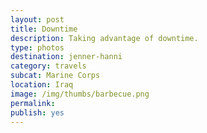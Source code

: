 ```yaml
---
layout: post
title: Downtime
description: Taking advantage of downtime.
type: photos
destination: jenner-hanni
category: travels
subcat: Marine Corps
location: Iraq
image: /img/thumbs/barbecue.png
permalink: 
publish: yes
---
```

<p><a href="https://jenner.smugmug.com/Marine-Corps/Al-Asad-Barbecue/i-jsHLJc7/0/M/00069-M.jpg">
<img src="https://jenner.smugmug.com/Marine-Corps/Al-Asad-Barbecue/i-jsHLJc7/0/M/00069-Ti.jpg" alt=""></a></p>

<p><a href="https://jenner.smugmug.com/Marine-Corps/Al-Asad-Barbecue/i-dVJHbBg/0/M/avisupp-M.jpg">
<img src="https://jenner.smugmug.com/Marine-Corps/Al-Asad-Barbecue/i-dVJHbBg/0/M/avisupp-Ti.jpg" alt=""></a></p>

<p><a href="https://jenner.smugmug.com/Marine-Corps/Al-Asad-Barbecue/i-D7bgTcr/0/M/helosinbound-M.jpg">
<img src="https://jenner.smugmug.com/Marine-Corps/Al-Asad-Barbecue/i-D7bgTcr/0/M/helosinbound-Ti.jpg" alt=""></a></p>

<p><a href="https://jenner.smugmug.com/Marine-Corps/Al-Asad-Barbecue/i-2Tvjn5k/0/M/ballbounce-M.jpg">
<img src="https://jenner.smugmug.com/Marine-Corps/Al-Asad-Barbecue/i-2Tvjn5k/0/M/ballbounce-Ti.jpg" alt=""></a></p>

<p><a href="https://jenner.smugmug.com/Marine-Corps/Al-Asad-Barbecue/i-G4sMbq5/0/M/kirbycook-M.jpg">
<img src="https://jenner.smugmug.com/Marine-Corps/Al-Asad-Barbecue/i-G4sMbq5/0/M/kirbycook-Ti.jpg" alt=""></a></p>



